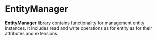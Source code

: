 # EntityManager

**EntityManager** library contains functionality for management entity instances.
It includes read and write operations as for entity as for their attributes and extensions.